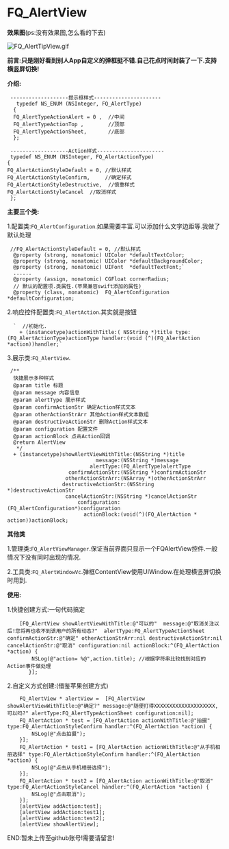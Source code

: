 
# FQ_AlertView

**效果图**(ps:没有效果图,怎么看的下去)

 
![FQ_AlertTipView.gif](https://upload-images.jianshu.io/upload_images/2100495-fb54913b8d5bbb0d.gif?imageMogr2/auto-orient/strip)

**前言:只是刚好看到别人App自定义的弹框挺不错.自己花点时间封装了一下.支持横竖屏切换!**

**介绍:**
   
     -------------------提示框样式----------------------
       typedef NS_ENUM (NSInteger, FQ_AlertType)
      {
      FQ_AlertTypeActionAlert = 0 ,  //中间
      FQ_AlertTypeActionTop ,        //顶部
      FQ_AlertTypeActionSheet,       //底部
      };

     -------------------Action样式----------------------
     typedef NS_ENUM (NSInteger, FQ_AlertActionType)
    {
    FQ_AlertActionStyleDefault = 0, //默认样式
    FQ_AlertActionStyleConfirm,     //确定样式
    FQ_AlertActionStyleDestructive,  //慎重样式
    FQ_AlertActionStyleCancel  //取消样式
     };  


**主要三个类:**

1.配置类:`FQ_AlertConfiguration`.如果需要丰富.可以添加什么文字边距等.我做了默认处理

     //FQ_AlertActionStyleDefault = 0, //默认样式
      @property (strong, nonatomic) UIColor *defaultTextColor;
      @property (strong, nonatomic) UIColor *defaultBackgroundColor;
      @property (strong, nonatomic) UIFont  *defaultTextFont;`
      ......
      @property (assign, nonatomic) CGFloat cornerRadius;
      // 默认的配置项.类属性.(苹果兼容swift添加的属性)
      @property (class, nonatomic)  FQ_AlertConfiguration *defaultConfiguration;

2.响应控件配置类:`FQ_AlertAction`.其实就是按钮

      `  //初始化.
        + (instancetype)actionWithTitle:( NSString *)title type:(FQ_AlertActionType)actionType handler:(void (^)(FQ_AlertAction *action))handler;`

3.展示类:`FQ_AlertView`.

     /**
      快捷展示多种样式
      @param title 标题
      @param message 内容信息
      @param alertType 展示样式
      @param confirmActionStr 确定Action样式文本
      @param otherActionStrArr 其他Action样式文本数组
      @param destructiveActionStr 删除Action样式文本
      @param configuration 配置文件
      @param actionBlock 点击Action回调
      @return AlertView
       */
      + (instancetype)showAlertViewWithTitle:(NSString *)title
                                 message:(NSString *)message
                               alertType:(FQ_AlertType)alertType
                        confirmActionStr:(NSString *)confirmActionStr
                       otherActionStrArr:(NSArray *)otherActionStrArr
                      destructiveActionStr:(NSString *)destructiveActionStr
                       cancelActionStr:(NSString *)cancelActionStr
                           configuration:(FQ_AlertConfiguration*)configuration
                             actionBlock:(void(^)(FQ_AlertAction * action))actionBlock;


**其他类**

1.管理类:`FQ_AlertViewManager`.保证当前界面只显示一个FQAlertView控件.一般情况下没有同时出现的情况.

2.工具类:`FQ_AlertWindowVc`.弹框ContentView使用UIWindow.在处理横竖屏切换时用到.

**使用:**

1.快捷创建方式:一句代码搞定

        [FQ_AlertView showAlertViewWithTitle:@"可以的"  message:@"取消关注以后!您将再也收不到该用户的所有动态?"  alertType:FQ_AlertTypeActionSheet confirmActionStr:@"确定" otherActionStrArr:nil destructiveActionStr:nil cancelActionStr:@"取消" configuration:nil actionBlock:^(FQ_AlertAction *action) {
            NSLog(@"action= %@",action.title); //根据字符串比较找到对应的Action事件做处理
           }];

2.自定义方式创建:(借鉴苹果创建方式)

        FQ_AlertView * alertView =  [FQ_AlertView showAlertViewWithTitle:@"确定?" message:@"随便打得XXXXXXXXXXXXXXXXXXXX,可以吗?" alertType:FQ_AlertTypeActionSheet configuration:nil];
        FQ_AlertAction * test = [FQ_AlertAction actionWithTitle:@"拍摄" type:FQ_AlertActionStyleConfirm handler:^(FQ_AlertAction *action) {
            NSLog(@"点击拍摄");
        }];
        FQ_AlertAction * test1 = [FQ_AlertAction actionWithTitle:@"从手机相册选择" type:FQ_AlertActionStyleConfirm handler:^(FQ_AlertAction *action) {
            NSLog(@"点击从手机相册选择");
        }];
        FQ_AlertAction * test2 = [FQ_AlertAction actionWithTitle:@"取消" type:FQ_AlertActionStyleCancel handler:^(FQ_AlertAction *action) {
            NSLog(@"点击取消");
        }];
        [alertView addAction:test];
        [alertView addAction:test1];
        [alertView addAction:test2];
        [alertView showAlertView];

END:暂未上传至github账号!需要请留言!


